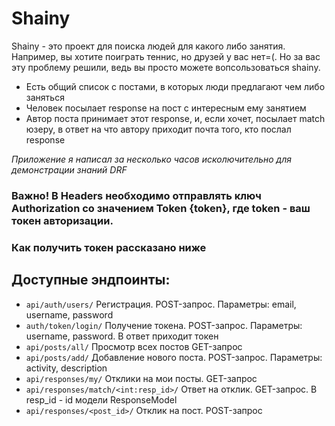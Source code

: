 # Shainy
Shainy - это проект для поиска людей для какого либо занятия. Например, вы хотите поиграть теннис, но друзей у вас нет=(. Но за вас эту проблему решили, ведь вы просто можете вопсользоваться shainy. 
* Есть общий список с постами, в которых люди предлагают чем либо заняться
* Человек посылает response на пост с интересным ему занятием
* Автор поста принимает этот response, и, если хочет, посылает match юзеру, в ответ на что автору приходит почта того, кто послал response

*Приложение я написал за несколько часов исколючительно для демонстрации знаний DRF*

### Важно! В Headers необходимо отправлять ключ Authorization со значением Token {token}, где token - ваш токен авторизации.
### Как получить токен рассказано ниже 

## Доступные эндпоинты:
* `api/auth/users/` 
Регистрация.
POST-запрос. Параметры: email, username, password 
* `auth/token/login/`
Получение токена.
POST-запрос. Параметры: username, password. В ответ приходит токен
* `api/posts/all/` 
Просмотр всех постов
GET-запрос 
* `api/posts/add/`
Добавление нового поста.
POST-запрос. Параметры: activity, description
* `api/responses/my/`
Отклики на мои посты.
GET-запрос
* `api/responses/match/<int:resp_id>/`
Ответ на отклик.
GET-запрос.
В resp_id - id модели ResponseModel
* `api/responses/<post_id>/`
Отклик на пост.
POST-запрос


